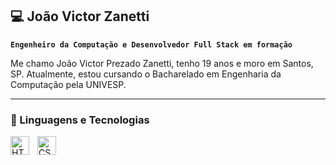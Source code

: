 ## 💻 João Victor Zanetti

**`Engenheiro da Computação e Desenvolvedor Full Stack em formação`**

Me chamo João Victor Prezado Zanetti, tenho 19 anos e moro em Santos, SP. Atualmente, estou cursando o Bacharelado em Engenharia da Computação pela UNIVESP.

---

### 🤖 Linguagens e Tecnologias

<img 
    align="left" 
    alt="HTML"
    title="HTML" 
    width="30px" 
    style="padding-right: 10px;" 
    src="https://cdn.jsdelivr.net/gh/devicons/devicon@latest/icons/html5/html5-original.svg" 
/>
<img 
    align="left" 
    alt="CSS" 
    title="CSS"
    width="30px" 
    style="padding-right: 10px;" 
    src="https://cdn.jsdelivr.net/gh/devicons/devicon@latest/icons/css3/css3-original.svg" 
/>
